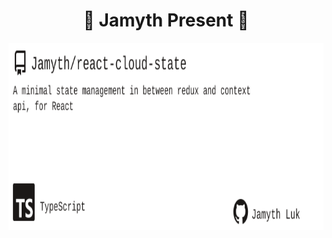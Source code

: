 <!-- built at 2/17/2023, 7:11:53 PM -->
<h1 align="center">
🎉 Jamyth Present 🎉
</h1>
<p align="center">
    <a href="https://github.com/Jamyth/react-cloud-state">
        <img width="1000" height="300" src="./readme.svg" />
    </a>
</p>